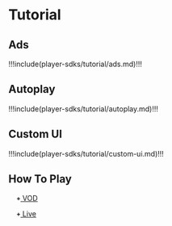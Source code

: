 # Tutorial

## Ads
  !!!include(player-sdks/tutorial/ads.md)!!!

## Autoplay
  !!!include(player-sdks/tutorial/autoplay.md)!!!

## Custom UI
  !!!include(player-sdks/tutorial/custom-ui.md)!!!

## How To Play
  <!-- include(player-sdks/tutorial/how-to-play/README.md) -->
  <style>
    .glyphicon {
      position: relative;
      top: -1px;
      display: inline-block;
      font-style: normal;
      font-weight: bold;
      line-height: 1;
      -webkit-font-smoothing: antialiased;
      -moz-osx-font-smoothing: grayscale;
    }
    .glyphicon-plus:before {
      content: "\002b";
    }
    .glyphicon-minus:before {
      content: "\2212";
    }
    [block="how-to-play-vod"],
    [block="how-to-play-live"] {
      display: none;
    }
  </style>

  <span block="nav-vod">&nbsp;&nbsp;&nbsp;&nbsp;<a href="javascript:;" onclick="if(this.querySelector('.glyphicon').classList.contains('glyphicon-plus')){this.querySelector('.glyphicon').classList.remove('glyphicon-plus');this.querySelector('.glyphicon').classList.add('glyphicon-minus');document.querySelector('[block=\'how-to-play-vod\']').style.display='block';document.querySelectorAll('pre.source')[0].style.display='block';}else{this.querySelector('.glyphicon').classList.remove('glyphicon-minus');this.querySelector('.glyphicon').classList.add('glyphicon-plus');document.querySelector('[block=\'how-to-play-vod\']').style.display='none';document.querySelectorAll('pre.source')[0].style.display='none';}return false;"><span class="glyphicon glyphicon-plus" style="font-size:12px"></span> VOD</a></span>

  <div block="how-to-play-vod">

  :::: tabs :options="{ useUrlFragment: false }"

  ::: tab Website
  !!!include(player-sdks/tutorial/how-to-play/content-vod-website.md)!!!
  :::

  ::: tab iOS
  !!!include(player-sdks/tutorial/how-to-play/content-vod-ios.md)!!!
  :::

  ::: tab Android
  !!!include(player-sdks/tutorial/how-to-play/content-vod-android.md)!!!
  :::

  ::: tab "Smart TV HTML5"
  !!!include(player-sdks/tutorial/how-to-play/content-vod-smart-tv-html5.md)!!!
  :::

  ::: tab "React Native"
  !!!include(player-sdks/tutorial/how-to-play/content-vod-react-native.md)!!!
  :::

  ::::

  </div>

  <span block="nav-live">&nbsp;&nbsp;&nbsp;&nbsp;<a href="javascript:;" onclick="if(this.querySelector('.glyphicon').classList.contains('glyphicon-plus')){this.querySelector('.glyphicon').classList.remove('glyphicon-plus');this.querySelector('.glyphicon').classList.add('glyphicon-minus');document.querySelector('[block=\'how-to-play-live\']').style.display='block';document.querySelectorAll('pre.source')[0].style.display='block';}else{this.querySelector('.glyphicon').classList.remove('glyphicon-minus');this.querySelector('.glyphicon').classList.add('glyphicon-plus');document.querySelector('[block=\'how-to-play-live\']').style.display='none';document.querySelectorAll('pre.source')[0].style.display='none';}return false;"><span class="glyphicon glyphicon-plus" style="font-size:12px"></span> Live</a></span>

  <div block="how-to-play-live">

  :::: tabs :options="{ useUrlFragment: false }"

  ::: tab Website
  !!!include(player-sdks/tutorial/how-to-play/content-live-website.md)!!!
  :::

  ::: tab iOS
  !!!include(player-sdks/tutorial/how-to-play/content-live-ios.md)!!!
  :::

  ::: tab Android
  !!!include(player-sdks/tutorial/how-to-play/content-live-android.md)!!!
  :::

  ::: tab "Smart TV HTML5"
  !!!include(player-sdks/tutorial/how-to-play/content-live-smart-tv-html5.md)!!!
  :::

  ::: tab "React Native"
  !!!include(player-sdks/tutorial/how-to-play/content-live-react-native.md)!!!
  :::

  ::::

  </div>